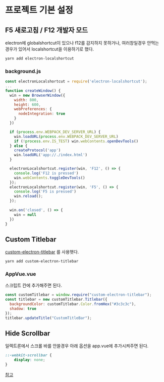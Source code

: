 # 프로젝트 기본 설정

## F5 새로고침 / F12 개발자 모드
electron에 globalshortcut이 있으나 f12를 감지하지 못하거나, 여러창일경우 안먹는 경우가 있어서 localshortcut을 이용하기로 했다.
```sh
yarn add electron-localshortcut
```

### background.js
```js
const electronLocalshortcut = require('electron-localshortcut');
...
function createWindow() {
  win = new BrowserWindow({
    width: 800,
    height: 600,
    webPreferences: {
      nodeIntegration: true
    }
  })

  if (process.env.WEBPACK_DEV_SERVER_URL) {
    win.loadURL(process.env.WEBPACK_DEV_SERVER_URL)
    if (!process.env.IS_TEST) win.webContents.openDevTools()
  } else {
    createProtocol('app')
    win.loadURL('app://./index.html')
  }

  electronLocalshortcut.register(win, 'F12', () => {
    console.log('F12 is pressed')
    win.webContents.toggleDevTools()
  });
  electronLocalshortcut.register(win, 'F5', () => {
    console.log('F5 is pressed')
    win.reload();
  });
  
  win.on('closed', () => {
    win = null
  })
}
```

## Custom Titlebar
[custom-electron-titlebar](https://github.com/AlexTorresSk/custom-electron-titlebar) 를 사용햇다.
```sh
yarn add custom-electron-titlebar
```

### AppVue.vue
스크립트 칸에 추가해주면 된다.
```js
const customTitlebar = window.require("custom-electron-titlebar");
const titlebar = new customTitlebar.Titlebar({
  backgroundColor: customTitlebar.Color.fromHex("#3c3c3c"),
  shadow: true
});
titlebar.updateTitle("CustomTitleBar");
```
## Hide Scrollbar
일렉트론에서 스크롤 바를 안쓸경우 아래 옵션을 app.vue에 추가시켜주면 된다.
```css
::-webkit-scrollbar {
    display: none;
}
```


[참고](https://jsongsong.tistory.com/51)